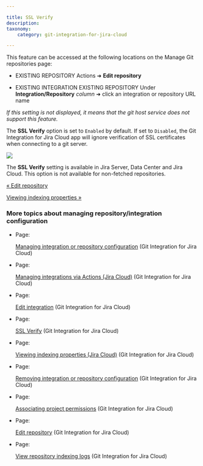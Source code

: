 ```yaml
---

title: SSL Verify
description:
taxonomy:
    category: git-integration-for-jira-cloud

---
```


This feature can be accessed at the following locations on the Manage Git repositories page:

*   EXISTING REPOSITORY Actions ➜ **Edit repository**

*   EXISTING INTEGRATION EXISTING REPOSITORY Under **Integration/Repository** _column_ ➜ click an integration or repository URL name


_If this setting is not displayed, it means that the git host service does not support this feature._


The **SSL Verify** option is set to `Enabled` by default. If set to `Disabled`, the Git Integration for Jira Cloud app will ignore verification of SSL certificates when connecting to a git server.

![](https://bigbrassband.atlassian.net/wiki/download/thumbnails/1923024654/gitcloud-edit-repo-cfg-ssl-verify.png?version=1&modificationDate=1648991664065&cacheVersion=1&api=v2&width=453&height=446)

The **SSL Verify** setting is available in Jira Server, Data Center and Jira Cloud. This option is not available for non-fetched repositories.

[« Edit repository](/wiki/spaces/GITCLOUD/pages/1977384961/Edit+repository)

[Viewing indexing properties »](/wiki/spaces/GITCLOUD/pages/1923024741)

### More topics about managing repository/integration configuration

*   Page:

    [Managing integration or repository configuration](/wiki/spaces/GITCLOUD/pages/1923024455/Managing+integration+or+repository+configuration) (Git Integration for Jira Cloud)

*   Page:

    [Managing integrations via Actions (Jira Cloud)](/wiki/spaces/GITCLOUD/pages/1923024517) (Git Integration for Jira Cloud)

*   Page:

    [Edit integration](/wiki/spaces/GITCLOUD/pages/1923024559/Edit+integration) (Git Integration for Jira Cloud)

*   Page:

    [SSL Verify](/wiki/spaces/GITCLOUD/pages/1923024654/SSL+Verify) (Git Integration for Jira Cloud)

*   Page:

    [Viewing indexing properties (Jira Cloud)](/wiki/spaces/GITCLOUD/pages/1923024741) (Git Integration for Jira Cloud)

*   Page:

    [Removing integration or repository configuration](/wiki/spaces/GITCLOUD/pages/1923024762/Removing+integration+or+repository+configuration) (Git Integration for Jira Cloud)

*   Page:

    [Associating project permissions](/wiki/spaces/GITCLOUD/pages/1923024786/Associating+project+permissions) (Git Integration for Jira Cloud)

*   Page:

    [Edit repository](/wiki/spaces/GITCLOUD/pages/1977384961/Edit+repository) (Git Integration for Jira Cloud)

*   Page:

    [View repository indexing logs](/wiki/spaces/GITCLOUD/pages/2013626625/View+repository+indexing+logs) (Git Integration for Jira Cloud)